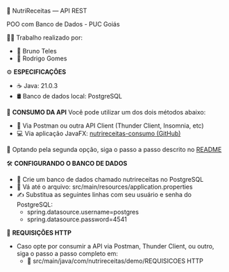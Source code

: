 🍲 NutriReceitas — API REST

POO com Banco de Dados - PUC Goiás

👨‍💻 Trabalho realizado por:
- 👤 Bruno Teles
- 👤 Rodrigo Gomes


⚙️ **ESPECIFICAÇÕES**
- ☕ Java: 21.0.3
- 🛢️ Banco de dados local: PostgreSQL

📲 **CONSUMO DA API**
Você pode utilizar um dos dois métodos abaixo:
- 🔁 Via Postman ou outra API Client (Thunder Client, Insomnia, etc)
- 💻 Via aplicação JavaFX:
[nutrireceitas-consumo (GitHub)](https://github.com/nephbt/nutrireceitas-consumo)

📌 Optando pela segunda opção, siga o passo a passo descrito no [README](https://github.com/nephbt/nutrireceitas-consumo)

🛠️ **CONFIGURANDO O BANCO DE DADOS**
- 🔧 Crie um banco de dados chamado nutrireceitas no PostgreSQL
- 📁 Vá até o arquivo:
  src/main/resources/application.properties
- ✍️ Substitua as seguintes linhas com seu usuário e senha do PostgreSQL:
  - spring.datasource.username=postgres
  - spring.datasource.password=4541

📡 **REQUISIÇÕES HTTP**
- Caso opte por consumir a API via Postman, Thunder Client, ou outro, siga o passo a passo completo em:
  - 📁 src/main/java/com/nutrireceitas/demo/REQUISICOES HTTP
